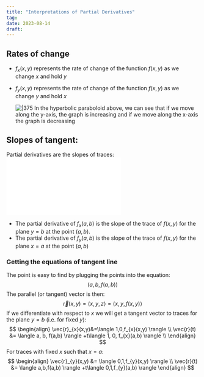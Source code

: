 ```yaml
---
title: "Interpretations of Partial Derivatives"
tag:
date: 2023-08-14
draft:
---
```


## Rates of change
- $f_{x}(x,y)$ represents the rate of change of the function $f(x,y)$ as we change $x$ and hold $y$
- $f_{y}(x,y)$ represents the rate of change of the function $f(x,y)$ as we change $y$ and hold $x$

	![|375](Calculus/attachments/Pasted%20image%2020230814200509.png)
	In the hyperbolic paraboloid above, we can see that if we move along the y-axis, the graph is increasing and if we move along the x-axis the graph is decreasing

## Slopes of tangent:
Partial derivatives are the slopes of traces: 
![](Calculus/Functions%20of%20Several%20Variables.md#Traces)

- The partial derivative of $f_{x}(a,b)$ is the slope of the trace of $f(x,y)$ for the plane $y=b$ at the point $(a,b)$. 
- The partial derivative of $f_{y}(a,b)$ is the slope of the trace of $f(x,y)$ for the plane $x=a$ at the point $(a,b)$

### Getting the equations of tangent line
The point is easy to find by plugging the points into the equation: 
$$
(a,b,f(a,b))
$$
The parallel (or tangent) vector is then: 
$$
\vec{r}(x,y)=\langle x,y,z \rangle =\langle x,y,f(x,y) \rangle 
$$
If we differentiate with respect to $x$ we will get a tangent vector to traces for the plane $y=b$ (i.e. for fixed $y$): 
$$
\begin{align}
\vec{r}_{x}(x,y)&=\langle 1,0,f_{x}(x,y) \rangle  \\
\vec{r}(t) &= \langle a, b, f(a,b) \rangle +t\langle 1, 0, f_{x}(a,b) \rangle  \\
\end{align}
$$
For traces with fixed $x$ such that $x=a$: 
$$
\begin{align}
\vec{r}_{y}(x,y) &= \langle 0,1,f_{y}(x,y) \rangle \\
\vec{r}(t) &= \langle a,b,f(a,b) \rangle +t\langle 0,1,f_{y}(a,b) \rangle 
\end{align}
$$

